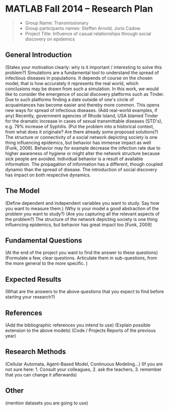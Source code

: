 # MATLAB Fall 2014 – Research Plan

> * Group Name: Transmissionary
> * Group participants names: Steffen Arnold, Joris Cadow
> * Project Title: Influence of casual relationships through social discovery on epidemics

## General Introduction

(States your motivation clearly: why is it important / interesting to solve this problem?)
Simulations are a fundamental tool to understand the spread of infectious diseases in populations. It depends of course on the chosen model, that is how accurately it represents the real world, which conclusions may be drawn from such a simulation. In this work, we would like to consider the emergence of social discovery platforms such as Tinder. Due to such platforms finding a date outside of one's circle of acquaintances has become easier and thereby more common. This opens new ways for spread of infectious diseases.
(Add real-world examples, if any)
Recently, government agencies of Rhode Island, USA blamed Tinder for the dramatic increase in cases of sexual transmittable diseases (STD's), e.g. 79% increase of Syphilis.
(Put the problem into a historical context, from what does it originate? Are there already some proposed solutions?)
The structure or connectivity of a social network depicting society is one thing influencing epidemics, but behavior has immense impact as well [Funk, 2009]. Behavior may for example decrease the infection rate due to higher awareness of hygiene or might alter the network structure because sick people are avoided. Individual behavior is a result of available information. The propagation of information has a different, though coupled dynamic than the spread of disease. The introduction of social discovery has impact on both respective dynamics.

## The Model

(Define dependent and independent variables you want to study. Say how you want to measure them.) (Why is your model a good abstraction of the problem you want to study?) (Are you capturing all the relevant aspects of the problem?)
The structure of the network depicting society is one thing influencing epidemics, but behavior has great impact too [Funk, 2009]

## Fundamental Questions

(At the end of the project you want to find the answer to these questions)
(Formulate a few, clear questions. Articulate them in sub-questions, from the more general to the more specific. )


## Expected Results

(What are the answers to the above questions that you expect to find before starting your research?)


## References

(Add the bibliographic references you intend to use)
(Explain possible extension to the above models)
(Code / Projects Reports of the previous year)


## Research Methods

(Cellular Automata, Agent-Based Model, Continuous Modeling...) (If you are not sure here: 1. Consult your colleagues, 2. ask the teachers, 3. remember that you can change it afterwards)


## Other

(mention datasets you are going to use)
